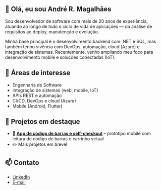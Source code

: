 ## 👋 Olá, eu sou André R. Magalhães

Sou desenvolvedor de software com mais de 20 anos de experiência, atuando ao longo de todo o ciclo de vida de aplicações — da análise de requisitos ao deploy, manutenção e evolução.

Minha base principal é o desenvolvimento backend com .NET e SQL, mas também tenho vivência com DevOps, automação, cloud (Azure) e integração de sistemas. Recentemente, venho ampliando meu foco para desenvolvimento mobile e soluções conectadas (IoT).

## 🔧 Áreas de interesse
- Engenharia de Software
- Integração de sistemas (web, mobile, IoT)
- APIs REST e automação
- CI/CD, DevOps e cloud (Azure)
- Mobile (Android, Flutter)

## 🚀 Projetos em destaque
- 📲 **[App de código de barras e self-checkout](https://github.com/andre-r-magalhaes/facilita-super)** – protótipo mobile com leitura de código de barras e carrinho virtual
- ✏️ Mais projetos em breve!

## 📫 Contato
- [LinkedIn](https://linkedin.com/in/andrer-magalhaes)
- [E-mail](mailto:andre.r.magalhaes@gmail.com)
